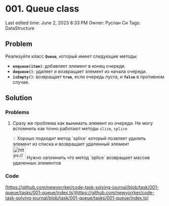 # 001. Queue class

Last edited time: June 2, 2023 8:33 PM
Owner: Руслан Си
Tags: DataStructure

## Problem

Реализуйте класс **`Queue`**, который имеет следующие методы:

- **`enqueue(item)`**: добавляет элемент в конец очереди.
- **`dequeue()`**: удаляет и возвращает элемент из начала очереди.
- **`isEmpty()`**: возвращает **`true`**, если очередь пуста, и **`false`** в противном случае.

## Solution

### Problems

1. Сразу же проблема как вынимать элемент из очереди. Не могу вспомнить как точно работают методы `slice`, `splice`

    <aside>
    💡 Хорошо подходит метод `splice` который позвляет удалить элемент из списка и возвращает удаленный элемент

    </aside>

    <aside>
    <img src="https://www.notion.so/icons/exclamation-mark-double_red.svg" alt="https://www.notion.so/icons/exclamation-mark-double_red.svg" width="40px" /> Нужно запомнить что метод `splice` возвращает массив удаленных элементов

    </aside>


### Code

[https://github.com/newyorrker/code-task-solving-journal/blob/task/001-queue/tasks/001-queue/index.ts](https://github.com/newyorrker/code-task-solving-journal/blob/task/001-queue/tasks/001-queue/index.ts)
